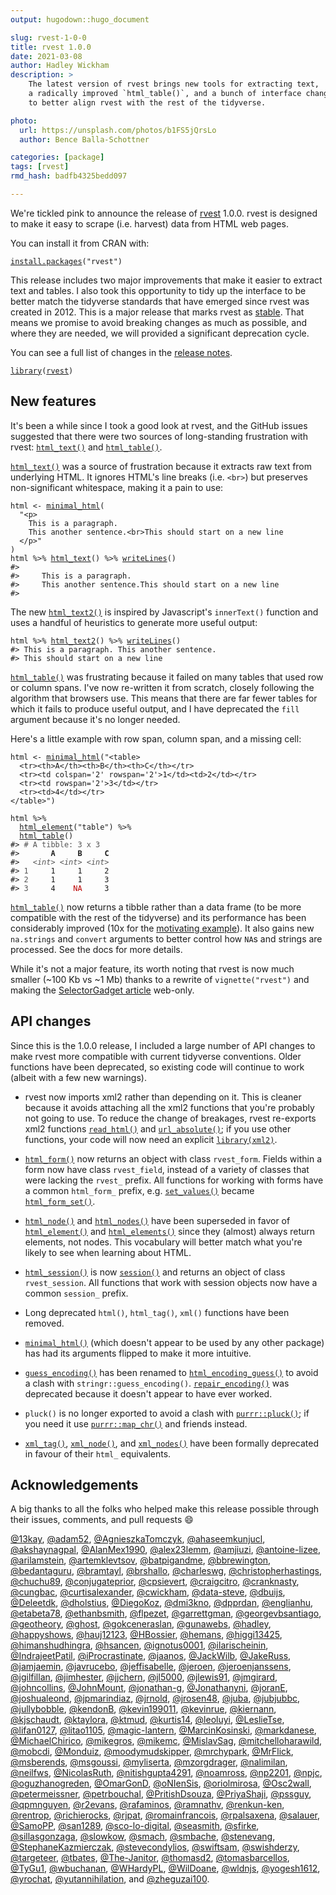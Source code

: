 ```yaml
---
output: hugodown::hugo_document

slug: rvest-1-0-0
title: rvest 1.0.0
date: 2021-03-08
author: Hadley Wickham
description: >
    The latest version of rvest brings new tools for extracting text,
    a radically improved `html_table()`, and a bunch of interface changes
    to better align rvest with the rest of the tidyverse.

photo:
  url: https://unsplash.com/photos/b1FS5jQrsLo
  author: Bence Balla-Schottner

categories: [package] 
tags: [rvest]
rmd_hash: badfb4325bedd097

---
```


We're tickled pink to announce the release of [rvest](https://rvest.tidyverse.org) 1.0.0. rvest is designed to make it easy to scrape (i.e. harvest) data from HTML web pages.

You can install it from CRAN with:

<div class="highlight">

<pre class='chroma'><code class='language-r' data-lang='r'><span class='nf'><a href='https://rdrr.io/r/utils/install.packages.html'>install.packages</a></span><span class='o'>(</span><span class='s'>"rvest"</span><span class='o'>)</span></code></pre>

</div>

This release includes two major improvements that make it easier to extract text and tables. I also took this opportunity to tidy up the interface to be better match the tidyverse standards that have emerged since rvest was created in 2012. This is a major release that marks rvest as [stable](https://lifecycle.r-lib.org/articles/stages.html#stable). That means we promise to avoid breaking changes as much as possible, and where they are needed, we will provided a significant deprecation cycle.

You can see a full list of changes in the [release notes](%7B%20github_release%20%7D).

<div class="highlight">

<pre class='chroma'><code class='language-r' data-lang='r'><span class='kr'><a href='https://rdrr.io/r/base/library.html'>library</a></span><span class='o'>(</span><span class='nv'><a href='https://rvest.tidyverse.org/'>rvest</a></span><span class='o'>)</span></code></pre>

</div>

## New features

It's been a while since I took a good look at rvest, and the GitHub issues suggested that there were two sources of long-standing frustration with rvest: [`html_text()`](https://rvest.tidyverse.org/reference/html_text.html) and [`html_table()`](https://rvest.tidyverse.org/reference/html_table.html).

[`html_text()`](https://rvest.tidyverse.org/reference/html_text.html) was a source of frustration because it extracts raw text from underlying HTML. It ignores HTML's line breaks (i.e. `<br>`) but preserves non-significant whitespace, making it a pain to use:

<div class="highlight">

<pre class='chroma'><code class='language-r' data-lang='r'><span class='nv'>html</span> <span class='o'>&lt;-</span> <span class='nf'><a href='https://rvest.tidyverse.org/reference/minimal_html.html'>minimal_html</a></span><span class='o'>(</span>
  <span class='s'>"&lt;p&gt;  
    This is a paragraph.
    This another sentence.&lt;br&gt;This should start on a new line
  &lt;/p&gt;"</span>
<span class='o'>)</span>
<span class='nv'>html</span> <span class='o'>%&gt;%</span> <span class='nf'><a href='https://rvest.tidyverse.org/reference/html_text.html'>html_text</a></span><span class='o'>(</span><span class='o'>)</span> <span class='o'>%&gt;%</span> <span class='nf'><a href='https://rdrr.io/r/base/writeLines.html'>writeLines</a></span><span class='o'>(</span><span class='o'>)</span>
<span class='c'>#&gt;   </span>
<span class='c'>#&gt;     This is a paragraph.</span>
<span class='c'>#&gt;     This another sentence.This should start on a new line</span>
<span class='c'>#&gt; </span></code></pre>

</div>

The new [`html_text2()`](https://rvest.tidyverse.org/reference/html_text.html) is inspired by Javascript's `innerText()` function and uses a handful of heuristics to generate more useful output:

<div class="highlight">

<pre class='chroma'><code class='language-r' data-lang='r'><span class='nv'>html</span> <span class='o'>%&gt;%</span> <span class='nf'><a href='https://rvest.tidyverse.org/reference/html_text.html'>html_text2</a></span><span class='o'>(</span><span class='o'>)</span> <span class='o'>%&gt;%</span> <span class='nf'><a href='https://rdrr.io/r/base/writeLines.html'>writeLines</a></span><span class='o'>(</span><span class='o'>)</span>
<span class='c'>#&gt; This is a paragraph. This another sentence.</span>
<span class='c'>#&gt; This should start on a new line</span></code></pre>

</div>

[`html_table()`](https://rvest.tidyverse.org/reference/html_table.html) was frustrating because it failed on many tables that used row or column spans. I've now re-written it from scratch, closely following the algorithm that browsers use. This means that there are far fewer tables for which it fails to produce useful output, and I have deprecated the `fill` argument because it's no longer needed.

Here's a little example with row span, column span, and a missing cell:

<div class="highlight">

<pre class='chroma'><code class='language-r' data-lang='r'><span class='nv'>html</span> <span class='o'>&lt;-</span> <span class='nf'><a href='https://rvest.tidyverse.org/reference/minimal_html.html'>minimal_html</a></span><span class='o'>(</span><span class='s'>"&lt;table&gt;
  &lt;tr&gt;&lt;th&gt;A&lt;/th&gt;&lt;th&gt;B&lt;/th&gt;&lt;th&gt;C&lt;/th&gt;&lt;/tr&gt;
  &lt;tr&gt;&lt;td colspan='2' rowspan='2'&gt;1&lt;/td&gt;&lt;td&gt;2&lt;/td&gt;&lt;/tr&gt;
  &lt;tr&gt;&lt;td rowspan='2'&gt;3&lt;/td&gt;&lt;/tr&gt;
  &lt;tr&gt;&lt;td&gt;4&lt;/td&gt;&lt;/tr&gt;
&lt;/table&gt;"</span><span class='o'>)</span>

<span class='nv'>html</span> <span class='o'>%&gt;%</span>
  <span class='nf'><a href='https://rvest.tidyverse.org/reference/html_element.html'>html_element</a></span><span class='o'>(</span><span class='s'>"table"</span><span class='o'>)</span> <span class='o'>%&gt;%</span>
  <span class='nf'><a href='https://rvest.tidyverse.org/reference/html_table.html'>html_table</a></span><span class='o'>(</span><span class='o'>)</span>
<span class='c'>#&gt; <span style='color: #555555;'># A tibble: 3 x 3</span></span>
<span class='c'>#&gt;       <span style='font-weight: bold;'>A</span><span>     </span><span style='font-weight: bold;'>B</span><span>     </span><span style='font-weight: bold;'>C</span></span>
<span class='c'>#&gt;   <span style='color: #555555;font-style: italic;'>&lt;int&gt;</span><span> </span><span style='color: #555555;font-style: italic;'>&lt;int&gt;</span><span> </span><span style='color: #555555;font-style: italic;'>&lt;int&gt;</span></span>
<span class='c'>#&gt; <span style='color: #555555;'>1</span><span>     1     1     2</span></span>
<span class='c'>#&gt; <span style='color: #555555;'>2</span><span>     1     1     3</span></span>
<span class='c'>#&gt; <span style='color: #555555;'>3</span><span>     4    </span><span style='color: #BB0000;'>NA</span><span>     3</span></span></code></pre>

</div>

[`html_table()`](https://rvest.tidyverse.org/reference/html_table.html) now returns a tibble rather than a data frame (to be more compatible with the rest of the tidyverse) and its performance has been considerably improved (10x for the [motivating example](https://github.com/tidyverse/rvest/issues/237)). It also gains new `na.strings` and `convert` arguments to better control how `NA`s and strings are processed. See the docs for more details.

While it's not a major feature, its worth noting that rvest is now much smaller (\~100 Kb vs \~1 Mb) thanks to a rewrite of `vignette("rvest")` and making the [SelectorGadget article](https://rvest.tidyverse.org/articles/articles/selectorgadget.html) web-only.

## API changes

Since this is the 1.0.0 release, I included a large number of API changes to make rvest more compatible with current tidyverse conventions. Older functions have been deprecated, so existing code will continue to work (albeit with a few new warnings).

-   rvest now imports xml2 rather than depending on it. This is cleaner because it avoids attaching all the xml2 functions that you're probably not going to use. To reduce the change of breakages, rvest re-exports xml2 functions [`read_html()`](http://xml2.r-lib.org/reference/read_xml.html) and [`url_absolute()`](http://xml2.r-lib.org/reference/url_absolute.html); if you use other functions, your code will now need an explicit [`library(xml2)`](https://xml2.r-lib.org/).

-   [`html_form()`](https://rvest.tidyverse.org/reference/html_form.html) now returns an object with class `rvest_form`. Fields within a form now have class `rvest_field`, instead of a variety of classes that were lacking the `rvest_` prefix. All functions for working with forms have a common `html_form_` prefix, e.g. [`set_values()`](https://rvest.tidyverse.org/reference/rename.html) became [`html_form_set()`](https://rvest.tidyverse.org/reference/html_form.html).

-   [`html_node()`](https://rvest.tidyverse.org/reference/rename.html) and [`html_nodes()`](https://rvest.tidyverse.org/reference/rename.html) have been superseded in favor of [`html_element()`](https://rvest.tidyverse.org/reference/html_element.html) and [`html_elements()`](https://rvest.tidyverse.org/reference/html_element.html) since they (almost) always return elements, not nodes. This vocabulary will better match what you're likely to see when learning about HTML.

-   [`html_session()`](https://rvest.tidyverse.org/reference/rename.html) is now [`session()`](https://rvest.tidyverse.org/reference/session.html) and returns an object of class `rvest_session`. All functions that work with session objects now have a common `session_` prefix.

-   Long deprecated `html()`, `html_tag()`, `xml()` functions have been removed.

-   [`minimal_html()`](https://rvest.tidyverse.org/reference/minimal_html.html) (which doesn't appear to be used by any other package) has had its arguments flipped to make it more intuitive.

-   [`guess_encoding()`](https://rvest.tidyverse.org/reference/html_encoding_guess.html) has been renamed to [`html_encoding_guess()`](https://rvest.tidyverse.org/reference/html_encoding_guess.html) to avoid a clash with `stringr::guess_encoding()`. [`repair_encoding()`](https://rvest.tidyverse.org/reference/repair_encoding.html) was deprecated because it doesn't appear to have ever worked.

-   `pluck()` is no longer exported to avoid a clash with [`purrr::pluck()`](https://purrr.tidyverse.org/reference/pluck.html); if you need it use [`purrr::map_chr()`](https://purrr.tidyverse.org/reference/map.html) and friends instead.

-   [`xml_tag()`](https://rvest.tidyverse.org/reference/rename.html), [`xml_node()`](https://rvest.tidyverse.org/reference/rename.html), and [`xml_nodes()`](https://rvest.tidyverse.org/reference/rename.html) have been formally deprecated in favour of their `html_` equivalents.

## Acknowledgements

A big thanks to all the folks who helped make this release possible through their issues, comments, and pull requests 😄

[@13kay](https://github.com/13kay), [@adam52](https://github.com/adam52), [@AgnieszkaTomczyk](https://github.com/AgnieszkaTomczyk), [@ahaseemkunjucl](https://github.com/ahaseemkunjucl), [@akshaynagpal](https://github.com/akshaynagpal), [@AlanMex1990](https://github.com/AlanMex1990), [@alex23lemm](https://github.com/alex23lemm), [@amjiuzi](https://github.com/amjiuzi), [@antoine-lizee](https://github.com/antoine-lizee), [@arilamstein](https://github.com/arilamstein), [@artemklevtsov](https://github.com/artemklevtsov), [@batpigandme](https://github.com/batpigandme), [@bbrewington](https://github.com/bbrewington), [@bedantaguru](https://github.com/bedantaguru), [@bramtayl](https://github.com/bramtayl), [@brshallo](https://github.com/brshallo), [@charleswg](https://github.com/charleswg), [@christopherhastings](https://github.com/christopherhastings), [@chuchu89](https://github.com/chuchu89), [@conjugateprior](https://github.com/conjugateprior), [@cpsievert](https://github.com/cpsievert), [@craigcitro](https://github.com/craigcitro), [@cranknasty](https://github.com/cranknasty), [@cungbac](https://github.com/cungbac), [@curtisalexander](https://github.com/curtisalexander), [@cwickham](https://github.com/cwickham), [@data-steve](https://github.com/data-steve), [@dbuijs](https://github.com/dbuijs), [@Deleetdk](https://github.com/Deleetdk), [@dholstius](https://github.com/dholstius), [@DiegoKoz](https://github.com/DiegoKoz), [@dmi3kno](https://github.com/dmi3kno), [@dpprdan](https://github.com/dpprdan), [@englianhu](https://github.com/englianhu), [@etabeta78](https://github.com/etabeta78), [@ethanbsmith](https://github.com/ethanbsmith), [@flpezet](https://github.com/flpezet), [@garrettgman](https://github.com/garrettgman), [@georgevbsantiago](https://github.com/georgevbsantiago), [@geotheory](https://github.com/geotheory), [@ghost](https://github.com/ghost), [@gokceneraslan](https://github.com/gokceneraslan), [@gunawebs](https://github.com/gunawebs), [@hadley](https://github.com/hadley), [@happyshows](https://github.com/happyshows), [@hauj12123](https://github.com/hauj12123), [@HBossier](https://github.com/HBossier), [@hemans](https://github.com/hemans), [@higgi13425](https://github.com/higgi13425), [@himanshudhingra](https://github.com/himanshudhingra), [@hsancen](https://github.com/hsancen), [@ignotus0001](https://github.com/ignotus0001), [@ilarischeinin](https://github.com/ilarischeinin), [@IndrajeetPatil](https://github.com/IndrajeetPatil), [@iProcrastinate](https://github.com/iProcrastinate), [@jaanos](https://github.com/jaanos), [@JackWilb](https://github.com/JackWilb), [@JakeRuss](https://github.com/JakeRuss), [@jamjaemin](https://github.com/jamjaemin), [@javrucebo](https://github.com/javrucebo), [@jeffisabelle](https://github.com/jeffisabelle), [@jeroen](https://github.com/jeroen), [@jeroenjanssens](https://github.com/jeroenjanssens), [@jgilfillan](https://github.com/jgilfillan), [@jimhester](https://github.com/jimhester), [@jjchern](https://github.com/jjchern), [@jl5000](https://github.com/jl5000), [@jlewis91](https://github.com/jlewis91), [@jmgirard](https://github.com/jmgirard), [@johncollins](https://github.com/johncollins), [@JohnMount](https://github.com/JohnMount), [@jonathan-g](https://github.com/jonathan-g), [@Jonathanyni](https://github.com/Jonathanyni), [@joranE](https://github.com/joranE), [@joshualeond](https://github.com/joshualeond), [@jpmarindiaz](https://github.com/jpmarindiaz), [@jrnold](https://github.com/jrnold), [@jrosen48](https://github.com/jrosen48), [@juba](https://github.com/juba), [@jubjubbc](https://github.com/jubjubbc), [@jullybobble](https://github.com/jullybobble), [@kendonB](https://github.com/kendonB), [@kevin199011](https://github.com/kevin199011), [@kevinrue](https://github.com/kevinrue), [@kiernann](https://github.com/kiernann), [@kjschaudt](https://github.com/kjschaudt), [@ktaylora](https://github.com/ktaylora), [@ktmud](https://github.com/ktmud), [@kurtis14](https://github.com/kurtis14), [@leoluyi](https://github.com/leoluyi), [@LeslieTse](https://github.com/LeslieTse), [@lifan0127](https://github.com/lifan0127), [@litao1105](https://github.com/litao1105), [@magic-lantern](https://github.com/magic-lantern), [@MarcinKosinski](https://github.com/MarcinKosinski), [@markdanese](https://github.com/markdanese), [@MichaelChirico](https://github.com/MichaelChirico), [@mikegros](https://github.com/mikegros), [@mikemc](https://github.com/mikemc), [@MislavSag](https://github.com/MislavSag), [@mitchelloharawild](https://github.com/mitchelloharawild), [@mobcdi](https://github.com/mobcdi), [@Monduiz](https://github.com/Monduiz), [@moodymudskipper](https://github.com/moodymudskipper), [@mrchypark](https://github.com/mrchypark), [@MrFlick](https://github.com/MrFlick), [@msberends](https://github.com/msberends), [@msgoussi](https://github.com/msgoussi), [@myliserta](https://github.com/myliserta), [@mzorgdrager](https://github.com/mzorgdrager), [@nalimilan](https://github.com/nalimilan), [@neilfws](https://github.com/neilfws), [@NicolasRuth](https://github.com/NicolasRuth), [@nitishgupta4291](https://github.com/nitishgupta4291), [@noamross](https://github.com/noamross), [@np2201](https://github.com/np2201), [@npjc](https://github.com/npjc), [@oguzhanogreden](https://github.com/oguzhanogreden), [@OmarGonD](https://github.com/OmarGonD), [@oNIenSis](https://github.com/oNIenSis), [@oriolmirosa](https://github.com/oriolmirosa), [@Osc2wall](https://github.com/Osc2wall), [@petermeissner](https://github.com/petermeissner), [@petrbouchal](https://github.com/petrbouchal), [@PritishDsouza](https://github.com/PritishDsouza), [@PriyaShaji](https://github.com/PriyaShaji), [@pssguy](https://github.com/pssguy), [@qpmnguyen](https://github.com/qpmnguyen), [@r2evans](https://github.com/r2evans), [@rafaminos](https://github.com/rafaminos), [@ramnathv](https://github.com/ramnathv), [@renkun-ken](https://github.com/renkun-ken), [@rentrop](https://github.com/rentrop), [@richierocks](https://github.com/richierocks), [@rjpat](https://github.com/rjpat), [@romainfrancois](https://github.com/romainfrancois), [@rpalsaxena](https://github.com/rpalsaxena), [@salauer](https://github.com/salauer), [@SamoPP](https://github.com/SamoPP), [@san1289](https://github.com/san1289), [@sco-lo-digital](https://github.com/sco-lo-digital), [@seasmith](https://github.com/seasmith), [@sfirke](https://github.com/sfirke), [@sillasgonzaga](https://github.com/sillasgonzaga), [@slowkow](https://github.com/slowkow), [@smach](https://github.com/smach), [@smbache](https://github.com/smbache), [@stenevang](https://github.com/stenevang), [@StephaneKazmierczak](https://github.com/StephaneKazmierczak), [@stevecondylios](https://github.com/stevecondylios), [@swiftsam](https://github.com/swiftsam), [@swishderzy](https://github.com/swishderzy), [@targeteer](https://github.com/targeteer), [@tbates](https://github.com/tbates), [@The-Janitor](https://github.com/The-Janitor), [@thomasd2](https://github.com/thomasd2), [@tomasbarcellos](https://github.com/tomasbarcellos), [@TyGu1](https://github.com/TyGu1), [@wbuchanan](https://github.com/wbuchanan), [@WHardyPL](https://github.com/WHardyPL), [@WilDoane](https://github.com/WilDoane), [@wldnjs](https://github.com/wldnjs), [@yogesh1612](https://github.com/yogesh1612), [@yrochat](https://github.com/yrochat), [@yutannihilation](https://github.com/yutannihilation), and [@zheguzai100](https://github.com/zheguzai100).

